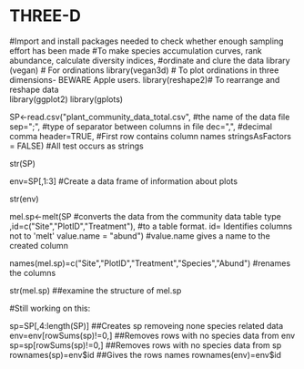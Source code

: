 # THREE-D

#Import and install packages needed to check whether enough sampling effort has been made
#To make species accumulation curves, rank abundance, calculate diversity indices, #ordinate and clure the data
library (vegan)  # For ordinations
library(vegan3d) # To plot ordinations in three dimensions- BEWARE Apple users.
library(reshape2)# To rearrange and reshape data  
library(ggplot2)
library(gplots)

SP<-read.csv("plant_community_data_total.csv",  #the name of the data file
             sep=";",                        #type of separator between columns in file
             dec=",",                        #decimal comma 
             header=TRUE,                    #First row contains column names
             stringsAsFactors = FALSE)        #All test occurs as strings
             
str(SP)

env=SP[,1:3]                            #Create a data frame of information about plots

str(env) 

mel.sp<-melt(SP                    #converts the data from the community data table type
             ,id=c("Site","PlotID","Treatment"), #to a table format. id= Identifies columns not to 'melt'
             value.name = "abund")      #value.name gives a name to the created column
             
names(mel.sp)=c("Site","PlotID","Treatment","Species","Abund") #renames the columns


str(mel.sp)               ##examine the structure of mel.sp

#Still working on this:

sp=SP[,4:length(SP)]      ##Creates sp removeing none species related data
env=env[rowSums(sp)!=0,]  ##Removes rows with no species data from env
sp=sp[rowSums(sp)!=0,]    ##Removes rows with no species data from sp
rownames(sp)=env$id       ##Gives the rows names
rownames(env)=env$id
